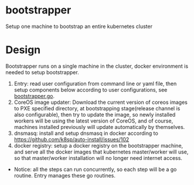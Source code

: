 # bootstrapper
Setup one machine to bootstrap an entire kubernetes cluster

# Design
Bootstrapper runs on a single machine in the cluster, docker environment is needed to setup bootstrapper.

1. Entry: read user configuration from command line or yaml file, then setup components below according to user configurations, see [bootstrapper.go](./bootstrapper.go). 
1. CoreOS image updater: Download the current version of coreos images to PXE specified directory, at bootstrapping stage(release channel is also configurable), then try to update the image, so newly installed workers will be using the latest version of CoreOS, and of course, machines installed previously will update automatically by themselves.
1. dnsmasq: install and setup dnsmasq in docker according to https://github.com/k8sp/auto-install/issues/102
1. docker registry: setup a docker registry on the bootstrapper machine, and serve all the docker images that kubernetes master/worker will use, so that master/worker installation will no longer need internet access.

* Notice: all the steps can run concurrently, so each step will be a go routine. Entry manages these go routines.
